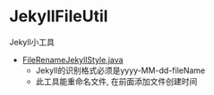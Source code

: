 # JekyllFileUtil
Jekyll小工具

- [FileRenameJekyllStyle.java](/src/cn/mozhx/fileutil/FileRenameJekyllStyle.java)
  - Jekyll的识别格式必须是yyyy-MM-dd-fileName
  - 此工具能重命名文件, 在前面添加文件创建时间
  
